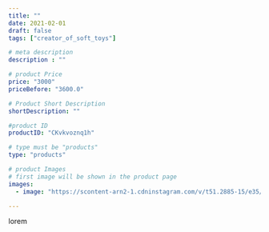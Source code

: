 ```yaml
---
title: ""
date: 2021-02-01
draft: false
tags: ["creator_of_soft_toys"]

# meta description
description : ""

# product Price
price: "3000"
priceBefore: "3600.0"

# Product Short Description
shortDescription: ""

#product ID
productID: "CKvkvoznq1h"

# type must be "products"
type: "products"

# product Images
# first image will be shown in the product page
images:
  - image: "https://scontent-arn2-1.cdninstagram.com/v/t51.2885-15/e35/144307606_1086622365134473_5760042092515315479_n.jpg?tp=1&_nc_ht=scontent-arn2-1.cdninstagram.com&_nc_cat=101&_nc_ohc=pC618g_wyKcAX-IVF2G&ccb=7-4&oh=1b81bc7d4d7f8c74f9e4f4f03a91d944&oe=60847251&_nc_sid=86f79a&ig_cache_key=MjQ5OTM3NzkyMTUxOTQzMTAwOQ%3D%3D.2-ccb7-4"

---
```

lorem
